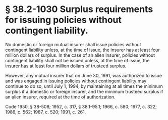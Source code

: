 # § 38.2-1030 Surplus requirements for issuing policies without contingent liability.

<p>No domestic or foreign mutual insurer shall issue policies without contingent liability unless, at the time of issue, the insurer has at least four million dollars of surplus. In the case of an alien insurer, policies without contingent liability shall not be issued unless, at the time of issue, the insurer has at least four million dollars of trusteed surplus.</p><p>However, any mutual insurer that on June 30, 1991, was authorized to issue and was engaged in issuing policies without contingent liability may continue to do so, until July 1, 1994, by maintaining at all times the minimum surplus if a domestic or foreign insurer, and the minimum trusteed surplus if an alien insurer, required at the time of authorization.</p><p>Code 1950, § 38-508; 1952, c. 317, § 38.1-95.1; 1966, c. 580; 1977, c. 322; 1986, c. 562; 1987, c. 520; 1991, c. 261.</p>